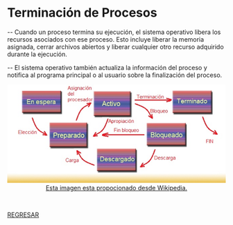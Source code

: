 # Terminación de Procesos

-- Cuando un proceso termina su ejecución, el sistema operativo libera los recursos asociados con ese proceso. Esto incluye liberar la memoria asignada, cerrar archivos abiertos y liberar cualquier otro recurso adquirido durante la ejecución.

-- El sistema operativo también actualiza la información del proceso y notifica al programa principal o al usuario sobre la finalización del proceso.

<p align="center">
  <a href="https://1984.lsi.us.es/wiki-ssoo/index.php/Estados_de_los_procesos">
  <img src="./imagenes/terminacion_de_procesos.jpg" alt="Esta imagen esta propocionado desde Wikipedia">
  <br>
Esta imagen esta propocionado desde Wikipedia.
</p>
<br>

[REGRESAR](01_introduccion.md)
